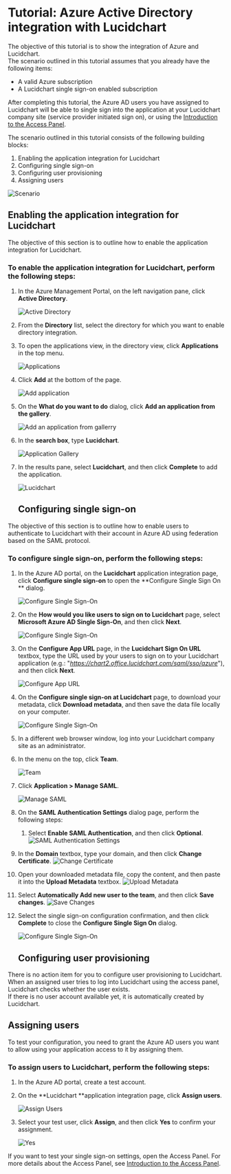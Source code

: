 <properties 
    pageTitle="Tutorial: Azure Active Directory integration with Lucidchart | Microsoft Azure" 
    description="Learn how to use Lucidchart with Azure Active Directory to enable single sign-on, automated provisioning, and more!" 
    services="active-directory" 
    authors="jeevansd"  
    documentationCenter="na" manager="stevenpo"/>

<tags 
    ms.service="active-directory" 
    ms.devlang="na" 
    ms.topic="article" 
    ms.tgt_pltfrm="na" 
    ms.workload="identity" 
    ms.date="01/14/2016" 
    ms.author="jeedes" />

# Tutorial: Azure Active Directory integration with Lucidchart
The objective of this tutorial is to show the integration of Azure and Lucidchart.  
The scenario outlined in this tutorial assumes that you already have the following items:

* A valid Azure subscription
* A Lucidchart single sign-on enabled subscription

After completing this tutorial, the Azure AD users you have assigned to Lucidchart will be able to single sign into the application at your Lucidchart company site (service provider initiated sign on), or using the [Introduction to the Access Panel](active-directory-saas-access-panel-introduction.md).

The scenario outlined in this tutorial consists of the following building blocks:

1. Enabling the application integration for Lucidchart
2. Configuring single sign-on
3. Configuring user provisioning
4. Assigning users

![Scenario](./media/active-directory-saas-lucidchart-tutorial/IC791183.png "Scenario")

## Enabling the application integration for Lucidchart
The objective of this section is to outline how to enable the application integration for Lucidchart.

### To enable the application integration for Lucidchart, perform the following steps:
1. In the Azure Management Portal, on the left navigation pane, click **Active Directory**.

   ![Active Directory](./media/active-directory-saas-lucidchart-tutorial/IC700993.png "Active Directory")

2. From the **Directory** list, select the directory for which you want to enable directory integration.

3. To open the applications view, in the directory view, click **Applications** in the top menu.

   ![Applications](./media/active-directory-saas-lucidchart-tutorial/IC700994.png "Applications")

4. Click **Add** at the bottom of the page.

   ![Add application](./media/active-directory-saas-lucidchart-tutorial/IC749321.png "Add application")

5. On the **What do you want to do** dialog, click **Add an application from the gallery**.

   ![Add an application from gallerry](./media/active-directory-saas-lucidchart-tutorial/IC749322.png "Add an application from gallerry")

6. In the **search box**, type **Lucidchart**.

   ![Application Gallery](./media/active-directory-saas-lucidchart-tutorial/IC791184.png "Application Gallery")

7. In the results pane, select **Lucidchart**, and then click **Complete** to add the application.

   ![Lucidchart](./media/active-directory-saas-lucidchart-tutorial/IC791185.png "Lucidchart")

   ## Configuring single sign-on

The objective of this section is to outline how to enable users to authenticate to Lucidchart with their account in Azure AD using federation based on the SAML protocol.

### To configure single sign-on, perform the following steps:
1. In the Azure AD portal, on the **Lucidchart** application integration page, click **Configure single sign-on** to open the **Configure Single Sign On ** dialog.

   ![Configure Single Sign-On](./media/active-directory-saas-lucidchart-tutorial/IC791186.png "Configure Single Sign-On")

2. On the **How would you like users to sign on to Lucidchart** page, select **Microsoft Azure AD Single Sign-On**, and then click **Next**.

   ![Configure Single Sign-On](./media/active-directory-saas-lucidchart-tutorial/IC791187.png "Configure Single Sign-On")

3. On the **Configure App URL** page, in the **Lucidchart Sign On URL** textbox, type the URL used by your users to sign on to your Lucidchart application (e.g.: "*https://chart2.office.lucidchart.com/saml/sso/azure*"), and then click **Next**.

   ![Configure App URL](./media/active-directory-saas-lucidchart-tutorial/IC791188.png "Configure App URL")

4. On the **Configure single sign-on at Lucidchart** page, to download your metadata, click **Download metadata**, and then save the data file locally on your computer.

   ![Configure Single Sign-On](./media/active-directory-saas-lucidchart-tutorial/IC791189.png "Configure Single Sign-On")

5. In a different web browser window, log into your Lucidchart company site as an administrator.

6. In the menu on the top, click **Team**.

   ![Team](./media/active-directory-saas-lucidchart-tutorial/IC791190.png "Team")

7. Click **Application \> Manage SAML**.

   ![Manage SAML](./media/active-directory-saas-lucidchart-tutorial/IC791191.png "Manage SAML")

8. On the **SAML Authentication Settings** dialog page, perform the following steps:

   1. Select **Enable SAML Authentication**, and then click **Optional**.
![SAML Authentication Settings](./media/active-directory-saas-lucidchart-tutorial/IC791192.png "SAML Authentication Settings")
2. In the **Domain** textbox, type your domain, and then click **Change Certificate**.
![Change Certificate](./media/active-directory-saas-lucidchart-tutorial/IC791193.png "Change Certificate")
3. Open your downloaded metadata file, copy the content, and then paste it into the **Upload Metadata** textbox.
![Upload Metadata](./media/active-directory-saas-lucidchart-tutorial/IC791194.png "Upload Metadata")
4. Select **Automatically Add new user to the team**, and then click **Save changes**.
![Save Changes](./media/active-directory-saas-lucidchart-tutorial/IC791195.png "Save Changes")

9. Select the single sign-on configuration confirmation, and then click **Complete** to close the **Configure Single Sign On** dialog.

   ![Configure Single Sign-On](./media/active-directory-saas-lucidchart-tutorial/IC791196.png "Configure Single Sign-On")

   ## Configuring user provisioning

There is no action item for you to configure user provisioning to Lucidchart.  
When an assigned user tries to log into Lucidchart using the access panel, Lucidchart checks whether the user exists.  
If there is no user account available yet, it is automatically created by Lucidchart.

## Assigning users
To test your configuration, you need to grant the Azure AD users you want to allow using your application access to it by assigning them.

### To assign users to Lucidchart, perform the following steps:
1. In the Azure AD portal, create a test account.

2. On the **Lucidchart **application integration page, click **Assign users**.

   ![Assign Users](./media/active-directory-saas-lucidchart-tutorial/IC791197.png "Assign Users")

3. Select your test user, click **Assign**, and then click **Yes** to confirm your assignment.

   ![Yes](./media/active-directory-saas-lucidchart-tutorial/IC767830.png "Yes")


If you want to test your single sign-on settings, open the Access Panel. For more details about the Access Panel, see [Introduction to the Access Panel](active-directory-saas-access-panel-introduction.md).

